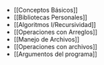 - [[Conceptos Básicos]]
- [[Bibliotecas Personales]]
- [[Algoritmos I/Recursividad]]
- [[Operaciones con Arreglos]]
- [[Manejo de Archivos]]
- [[Operaciones con archivos]]
- [[Argumentos del programa]]
